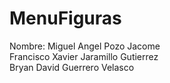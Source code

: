 # MenuFiguras
Nombre: 
Miguel Angel Pozo Jacome <br />
Francisco Xavier Jaramillo Gutierrez <br />
Bryan David Guerrero Velasco